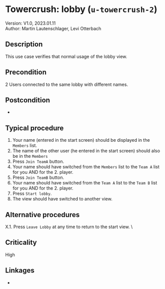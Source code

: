 
# Towercrush: lobby (`u-towercrush-2`)

Version: V1.0, 2023.01.11 \
Author: Martin Lautenschlager, Levi Otterbach

## Description

This use case verifies that normal usage of the lobby view.

## Precondition

2 Users connected to the same lobby with different names.

## Postcondition

-

## Typical procedure

1. Your name (entered in the start screen) should be displayed in the `Members` list.
2. The name of the other user (he entered in the start screen) should also be in the `Members `
3. Press `Join TeamA` button.
4. Your name should have switched from the `Members` list to the `Team A` list for you AND for the 2. player.
5. Press `Join TeamB` button.
6. Your name should have switched from the `Team A` list to the `Team B` list for you AND for the 2. player.
7. Press `Start lobby`.
8. The view should have switched to another view.


## Alternative procedures

X.1. Press `Leave Lobby` at any time to return to the start view. \


## Criticality

High

## Linkages

-
